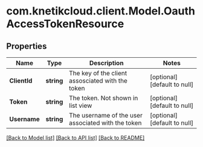 # com.knetikcloud.client.Model.OauthAccessTokenResource
## Properties

Name | Type | Description | Notes
------------ | ------------- | ------------- | -------------
**ClientId** | **string** | The key of the client assosciated with the token | [optional] [default to null]
**Token** | **string** | The token.  Not shown in list view | [optional] [default to null]
**Username** | **string** | The username of the user associated with the token | [optional] [default to null]

[[Back to Model list]](../README.md#documentation-for-models) [[Back to API list]](../README.md#documentation-for-api-endpoints) [[Back to README]](../README.md)

